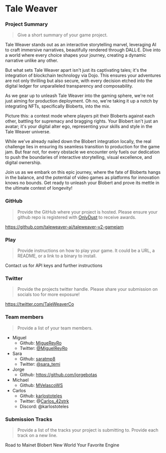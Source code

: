 # Tale Weaver

### Project Summary
> Give a short summary of your game project.

Tale Weaver stands out as an interactive storytelling marvel, leveraging AI to craft immersive narratives, beautifully rendered through DALL·E. Dive into a world where every choice shapes your journey, creating a dynamic narrative unlike any other.

But what sets Tale Weaver apart isn't just its captivating tales; it's the integration of blockchain technology via Dojo. This ensures your adventures are not only thrilling but also secure, with every decision etched into the digital ledger for unparalleled transparency and composability.

As we gear up to unleash Tale Weaver into the gaming sphere, we're not just aiming for production deployment. Oh no, we're taking it up a notch by integrating NFTs, specifically Bloberts, into the mix.

Picture this: a contest mode where players pit their Bloberts against each other, battling for supremacy and bragging rights. Your Blobert isn't just an avatar; it's your digital alter ego, representing your skills and style in the Tale Weaver universe.

While we've already nailed down the Blobert integration locally, the real challenge lies in ensuring its seamless transition to production for the game jam. But fear not, for every obstacle we encounter only fuels our dedication to push the boundaries of interactive storytelling, visual excellence, and digital ownership.

Join us as we embark on this epic journey, where the fate of Bloberts hangs in the balance, and the potential of video games as platforms for innovation knows no bounds. Get ready to unleash your Blobert and prove its mettle in the ultimate contest of longevity!

### GitHub
> Provide the GitHub where your project is hosted. Please ensure your github repo is registered with [OnlyDust](https://app.onlydust.com/p/create) to receive awards.

https://github.com/taleweaver-ai/taleweaver-v2-gamejam

### Play
> Provide instructions on how to play your game. It could be a URL, a README, or a link to a binary to install.

Contact us for API keys and further instructions

### Twitter
> Provide the projects twitter handle. Please share your submission on socials too for more exposure!

https://twitter.com/TaleWeaverCo

### Team members
> Provide a list of your team members.

- Miguel
  - Github: [MigueReyRo](https://github.com/MigueReyRo)
  - Twitter: [@MiguelReyRo](https://twitter.com/MiguelReyRo)
- Sara
  - Github: [saratmp8](https://github.com/saratmp8)
  - Twitter: [@sara_temi](https://twitter.com/sara_temi)
- Jorge
  - Github: https://github.com/jorgebotas
- Michael
  - Github: [MVelascoWS](https://github.com/MVelascoWS)
- Carlos
  - Github: [karlostoteles](https://github.com/karlostoteles)
  - Twitter: @[Carlos_42strk](https://twitter.com/Carlos_42strk)
  - Discord: @karlostoteles

### Submission Tracks
> Provide a list of the tracks your project is submitting to. Provide each track on a new line.

Road to Mainet
Blobert
New World
Your Favorite Engine
